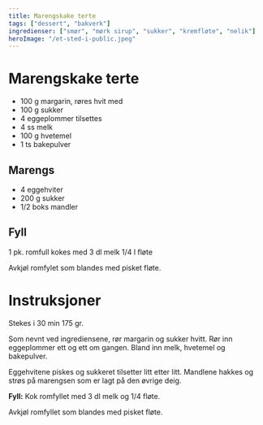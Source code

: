 ```yaml
---
title: Marengskake terte
tags: ["dessert", "bakverk"]
ingredienser: ["smør", "mørk sirup", "sukker", "kremfløte", "nelik"]
heroImage: "/et-sted-i-public.jpeg"
---
```


# Marengskake terte

- 100 g margarin, røres hvit med
- 100 g sukker
- 4 eggeplommer tilsettes
- 4 ss melk
- 100 g hvetemel
- 1 ts bakepulver

## Marengs

- 4 eggehviter
- 200 g sukker
- 1/2 boks mandler

## Fyll

1 pk. romfull kokes med 3 dl melk 1/4 l fløte

Avkjøl romfylet som blandes med pisket fløte.

# Instruksjoner

Stekes i 30 min 175 gr.

Som nevnt ved ingrediensene, rør margarin og sukker hvitt. Rør inn eggeplommer ett og ett om gangen. Bland inn melk, hvetemel og bakepulver.

Eggehvitene piskes og sukkeret tilsetter litt etter litt. Mandlene hakkes og strøs på marengsen som er lagt på den øvrige deig.

**Fyll:** Kok romfyllet med 3 dl melk og 1/4 fløte.

Avkjøl romfyllet som blandes med pisket fløte.
